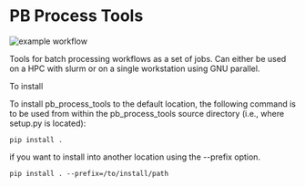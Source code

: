 # PB Process Tools

![example workflow](https://github.com/remotesensinginfo/pb_process_tools/actions/workflows/main.yml/badge.svg)

Tools for batch processing workflows as a set of jobs. Can either be used on a HPC with 
slurm or on a single workstation using GNU parallel. 

To install 

To install pb_process_tools to the default location, the following command is to be used from within the pb_process_tools source directory (i.e., where setup.py is located):

``
pip install .
``


if you want to install into another location using the --prefix option.

``
pip install . --prefix=/to/install/path
``


